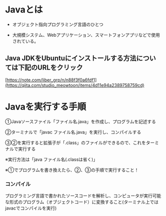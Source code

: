 # Javaとは
- オブジェクト指向プログラミング言語のひとつ

- 大規模システム、Webアプリケーション、スマートフォンアプリなどで使用されている。

## Java JDKをUbuntuにインストールする方法については下記のURLをクリック
[https://note.com/liber_grp/n/n88f3f0a6fdf1](https://qiita.com/studio_meowtoon/items/4d11e94a2389758759cd)

# Javaを実行する手順
①Javaソースファイル「ファイル名.java」を作成し、プログラムを記述する

②ターミナルで「javac ファイル名.java」を実行し、コンパイルする

③②を実行すると拡張子が「.class」のファイルができるので、これをターミナルで実行する

※実行方法は「java ファイル名(.classは省く)」

※①でプログラムを書き換えたら、②、③の手順で実行すること！

### コンパイル
プログラミング言語で書かれたソースコードを解析し、コンピュータが実行可能な形式のプログラム（オブジェクトコード）に変換すること(ターミナル上ではjavacでコンパイルを実行)
